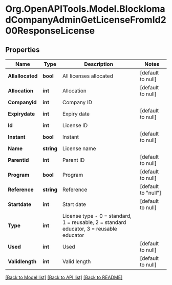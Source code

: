 # Org.OpenAPITools.Model.BlockIomadCompanyAdminGetLicenseFromId200ResponseLicense

## Properties

Name | Type | Description | Notes
------------ | ------------- | ------------- | -------------
**Allallocated** | **bool** | All licenses allocated | [default to null]
**Allocation** | **int** | Allocation | [default to null]
**Companyid** | **int** | Company ID | 
**Expirydate** | **int** | Expiry date | [default to null]
**Id** | **int** | License ID | 
**Instant** | **bool** | Instant | [default to null]
**Name** | **string** | License name | 
**Parentid** | **int** | Parent ID | [default to null]
**Program** | **bool** | Program | [default to null]
**Reference** | **string** | Reference | [default to "null"]
**Startdate** | **int** | Start date | [default to null]
**Type** | **int** | License type - 0 &#x3D; standard, 1 &#x3D; reusable, 2 &#x3D; standard educator, 3 &#x3D; reusable educator | 
**Used** | **int** | Used | [default to null]
**Validlength** | **int** | Valid length | [default to null]

[[Back to Model list]](../README.md#documentation-for-models) [[Back to API list]](../README.md#documentation-for-api-endpoints) [[Back to README]](../README.md)

